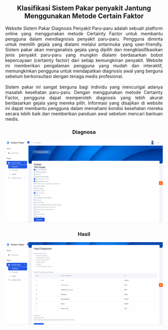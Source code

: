 <div align="center">

## Klasifikasi Sistem Pakar penyakit Jantung Menggunakan Metode Certain Faktor

  
</div>

<div align="justify">
Website Sistem Pakar Diagnosis Penyakit Paru-paru adalah sebuah platform online yang menggunakan metode Certainty Factor untuk membantu pengguna dalam mendiagnosis penyakit paru-paru. Pengguna diminta untuk memilih gejala yang dialami melalui antarmuka yang user-friendly. Sistem pakar akan menganalisis gejala yang dipilih dan mengklasifikasikan jenis penyakit paru-paru yang mungkin dialami berdasarkan bobot kepercayaan (certainty factor) dari setiap kemungkinan penyakit. Website ini memberikan pengalaman pengguna yang mudah dan interaktif, memungkinkan pengguna untuk mendapatkan diagnosis awal yang berguna sebelum berkonsultasi dengan tenaga medis profesional.<br><br>
Sistem pakar ini sangat berguna bagi individu yang mencurigai adanya masalah kesehatan paru-paru. Dengan menggunakan metode Certainty Factor, pengguna dapat memperoleh diagnosis yang lebih akurat berdasarkan gejala yang mereka pilih. Informasi yang disajikan di website ini dapat membantu pengguna dalam memahami kondisi kesehatan mereka secara lebih baik dan memberikan panduan awal sebelum mencari bantuan medis.
</div>

<div align="center">

### Diagnosa
![Dashboard](https://github.com/ariqhwari/expertSystem/blob/main/assets/images/dashboard/diagnosa.png)
### Hasil
![Dashboard](https://github.com/ariqhwari/expertSystem/blob/main/assets/images/dashboard/hasil.png)

</div>

